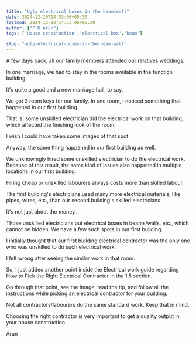 ```yaml
---
title: "Ugly electrical boxes in the beam/wall"
date: 2024-12-20T14:53:06+05:30
lastmod: 2024-12-20T14:53:06+05:30
author: ["P K Arun"]
tags: ['House construction','electrical box','beam']

slug: "ugly-electrical-boxes-in-the-beam-wall"
---
```


A few days back, all our family members attended our relatives weddings.

In one marriage, we had to stay in the rooms available in the function building.

It's quite a good and a new marriage hall, to say.

We got 3 room keys for our family. In one room, I noticed something that happened in our first building.

That is, some unskilled electrician did the electrical work on that building, which affected the finishing look of the room.

I wish I could have taken some images of that spot.

Anyway, the same thing happened in our first building as well.

We unknowingly hired some unskilled electrician to do the electrical work. Because of this result, the same kind of issues also happened in multiple locations in our first building.

Hiring cheap or unskilled labourers always costs more than skilled labour.

The first building's electricians used many more electrical materials, like pipes, wires, etc., than our second building's skilled electricians.

It's not just about the money…

Those unskilled electricians put electrical boxes in beams/walls, etc., which cannot be hidden. We have a few such spots in our first building.

I initially thought that our first building electrical contractor was the only one who was unskilled to do such electrical work.

I felt wrong after seeing the similar work in that room.

So, I just added another point inside the Electrical work guide regarding How to Pick the Right Electrical Contractor in the 1.5 section.

Go through that point, see the image, read the tip, and follow all the instructions while picking an electrical contractor for your building.

Not all contractors/labourers do the same standard work. Keep that in mind.

Choosing the right contractor is very important to get a quality output in your house construction.

Arun